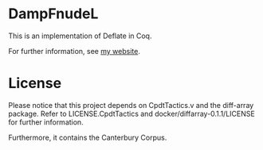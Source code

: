 DampFnudeL
==========

This is an implementation of Deflate in Coq.

For further information, see
[my website](http://www2.tcs.ifi.lmu.de/~senjak/).

License
=======

Please notice that this project depends on CpdtTactics.v and the
diff-array package. Refer to LICENSE.CpdtTactics and
docker/diffarray-0.1.1/LICENSE for further information.

Furthermore, it contains the Canterbury Corpus.
